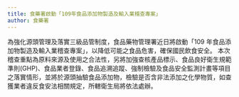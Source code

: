 ```yaml
---
title: 食藥署啟動「109年食品添加物製造及輸入業稽查專案」
author: 食藥署
---
```


為強化源頭管理及落實三級品管制度，食品藥物管理署近日將啟動「109 年食品添加物製造及輸入業稽查專案」，以降低可能之食品危害，確保國民飲食安全。
本次稽查重點為原料來源及使用之合法性，另將加強查核產品標示、食品良好衛生規範準則(GHP)、食品業者登錄、食品追溯追蹤、強制檢驗及食品安全監測計畫等項目之落實情形，並將於源頭抽驗食品添加物，檢驗是否含非法添加之化學物質，如查獲業者違反食安法相關規定，所轄衛生局將依法處辦。
